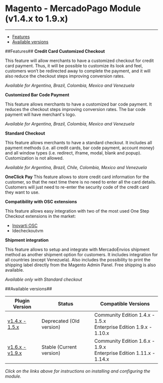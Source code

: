 # Magento - MercadoPago Module (v1.4.x to 1.9.x)
---

* [Features](#features)
* [Available versions](#available_versions)

<a name="features"></a>
##Features##
**Credit Card Customized Checkout**

This feature will allow merchants to have a customized checkout for credit card
payment. Thus, it will be possible to customize its look and feel, customers won’t be
redirected away to complete the payment, and it will also reduce the checkout steps
improving conversion rates.

*Available for Argentina, Brazil, Colombia, Mexico and Venezuela*

**Customized Bar Code Payment**

This feature allows merchants to have a customized bar code payment. It
reduces the checkout steps improving conversion rates. The bar code payment will
have merchant's logo.

*Available for Argentina, Brazil, Colombia, Mexico and Venezuela*

**Standard Checkout**

This feature allows merchants to have a standard checkout. It includes all
payment methods (i.e. all credit cards, bar code payment, account money) and all
window types (i.e. redirect, iframe, modal, blank and popup). Customization is not allowed.

*Available for Argentina, Brazil, Chile, Colombia, Mexico and Venezuela*

**OneClick Pay**
This feature allows to store credit card information for the customer, so that the next time there is no need to enter all the card details. Customers will just need to re-enter the security code of the credit card they want to use.

**Compatibility with OSC extensions**

This feature allows easy integration with two of the most used One Step Checkout extensions in the market:
* [Inovarti OSC](http://onestepcheckout.com.br)
* Idecheckoutvm

**Shipment integration**

This feature allows to setup and integrate with MercadoEnvios shipment method as another shipment option for customers. It includes integration for all countries (except Venezuela). Also includes the possibility to print the shipping label directly from the Magento Admin Panel. Free shipping is also available.

*Available only with Standard checkout*

<a name="available_versions"></a>
##Available versions##
<table>
  <thead>
    <tr>
      <th>Plugin Version</th>
      <th>Status</th>
      <th>Compatible Versions</th>
    </tr>
  <thead>
  <tbody>
    <tr>
      <td><a href="/1.4.x-1.5.x/">v1.4.x - 1.5.x</a></td>
      <td>Deprecated (Old version)</td>
      <td>Community Edition 1.4.x - 1.5.x<br />Enterprise Edition 1.9.x - 1.10.x</td>
    <tr>
    <tr>
      <td><a href="/1.6.x-1.9.x/">v1.6.x - v1.9.x</a></td>
      <td>Stable (Current version)</td>
      <td>Community Edition 1.6.x - 1.9.x<br />Enterprise Edition 1.11.x - 1.14.x</td>
  </tbody>
</table>

*Click on the links above for instructions on installing and configuring the module.*
